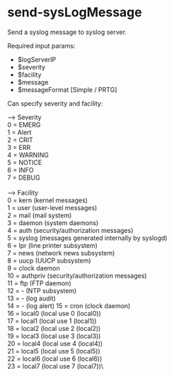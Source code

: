 # send-sysLogMessage

Send a syslog message to syslog server.

Required input params: 
- $logServerIP 
- $severity 
- $facility 
- $message 
- $messageFormat [Simple / PRTG] 

Can specify severity and facility: 

--> Severity\
0 = EMERG\
1 = Alert\
2 = CRIT\
3 = ERR\
4 = WARNING\
5 = NOTICE\
6 = INFO\
7 = DEBUG\
\
--> Facility\
0 = kern (kernel messages)\
1 = user (user-level messages)\
2 = mail (mail system)\
3 = daemon (system daemons)\
4 = auth (security/authorization messages)\
5 = syslog (messages generated internally by syslogd)\
6 = lpr (line printer subsystem)\
7 = news (network news subsystem)\
8 = uucp (UUCP subsystem)\
9 = clock daemon\
10 = authpriv (security/authorization messages)\
11 = ftp (FTP daemon)\
12 = - (NTP subsystem)\
13 = - (log audit)\
14 = - (log alert) 
15 = cron (clock daemon)\
16 = local0 (local use 0 (local0))\
17 = local1 (local use 1 (local1))\
18 = local2 (local use 2 (local2))\
19 = local3 (local use 3 (local3))\
20 = local4 (local use 4 (local4))\
21 = local5 (local use 5 (local5))\
22 = local6 (local use 6 (local6))\
23 = local7 (local use 7 (local7))\